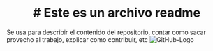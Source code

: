 <h1 align="center"> # Este es un archivo readme </h1>

Se usa para describir el contenido del repositorio, contar como sacar provecho al trabajo, 
explicar como contribuir, etc
![GitHub-Logo](https://github.com/adridsz/DWES/assets/145338672/8ae1b9f7-5cb5-417d-b51a-c44d306e715c)

